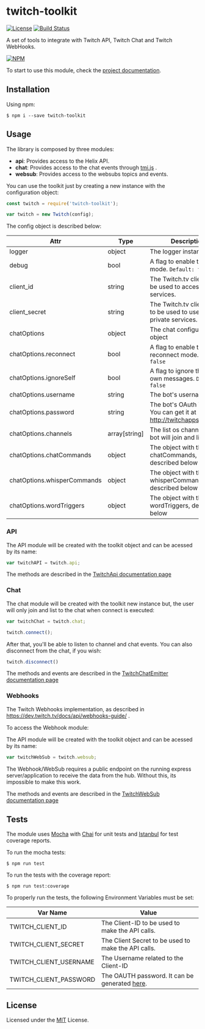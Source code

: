 # twitch-toolkit
[![License](http://img.shields.io/:license-mit-blue.svg?style=flat)](http://doge.mit-license.org)
[![Build Status](https://travis-ci.org/chriteixeira/twitch-toolkit.svg?branch=master)](https://travis-ci.org/chriteixeira/twitch-toolkit)

A set of tools to integrate with Twitch API, Twitch Chat and Twitch WebHooks. 

[![NPM](https://nodei.co/npm/twitch-toolkit.png?downloads=true&downloadRank=true)](https://nodei.co/npm/twitch-toolkit/)

To start to use this module, check the [project documentation](https://chriteixeira.github.io/twitch-toolkit/latest/). 

## Installation

Using npm:
```shell
$ npm i --save twitch-toolkit
```

## Usage

The library is composed by three modules:
* **api**: Provides access to the Helix API.
* **chat**: Provides access to the chat events through [tmi.js](https://github.com/tmijs) .
* **websub**: Provides access to the websubs topics and events.

You can use the toolkit just by creating a new instance with the configuration object:

```javascript
const twitch = require('twitch-toolkit');

var twitch = new Twitch(config);
```

The config object is described below:

| Attr          | Type                |  Description    |
| ------------- | ------------------- | --------------- |
| logger        | object            | The logger instance.    |
| debug         | bool             | A flag to enable the debug mode. `Default: false`    |
| client_id     | string              | The Twitch.tv client ID to be used to access the services.    |
| client_secret | string              | The Twitch.tv client secret to be used to use the private services.    |
| chatOptions   | object              | The chat configuration object    |
| chatOptions.reconnect | bool |  A flag to enable the auto-reconnect mode. `Default: false`    |
| chatOptions.ignoreSelf | bool | A flag to ignore the bots own messages. `Default: false`    |
| chatOptions.username | string | The bot's username.    |
| chatOptions.password | string | The bot's OAuth Token. You can get it at http://twitchapps.com/tmi/   |
| chatOptions.channels | array[string]       | The list os channels the bot will join and listen. |
| chatOptions.chatCommands | object | The object with the chatCommands, described below   |
| chatOptions.whisperCommands | object | The object with the whisperCommands, described below   |
| chatOptions.wordTriggers | object | The object with the wordTriggers, described below   |

### API

The API module will be created with the toolkit object and can be acessed by its name:
```javascript
var twitchAPI = twitch.api;
```
The methods are described in the [TwitchApi documentation page](https://chriteixeira.github.io/twitch-toolkit/latest/TwitchApi.html)

### Chat

The chat module will be created with the toolkit new instance but, the user will only join and list to the chat when connect is executed: 

```javascript
var twitchChat = twitch.chat;

twitch.connect();
```

After that, you'll be able to listen to channel and chat events. You can also disconnect from the chat, if you wish:
```javascript
twitch.disconnect()
```

The methods and events are described in the [TwitchChatEmitter documentation page](https://chriteixeira.github.io/twitch-toolkit/latest/TwitchChatEmitter.html)


### Webhooks

The Twitch Webhooks implementation, as described in https://dev.twitch.tv/docs/api/webhooks-guide/ .

To access the Webhook module:

The API module will be created with the toolkit object and can be acessed by its name:
```javascript
var twitchWebSub = twitch.websub;
```

The Webhook/WebSub requires a public endpoint on the running express server/application to receive the data from the hub. Without this, its impossible to make this work.

The methods and events are described in the [TwitchWebSub documentation page](https://chriteixeira.github.io/twitch-toolkit/latest/TwitchWebSub.html)

## Tests

The module uses [Mocha](https://mochajs.org/) with [Chai](http://www.chaijs.com/) for unit tests and [Istanbul](https://istanbul.js.org/) for test coverage reports.

To run the mocha tests:

```shell
$ npm run test
```

To run the tests with the coverage report:

```shell
$ npm run test:coverage
```

To properly run the tests, the following Environment Variables must be set:

| Var Name      |  Value          |
| ------------- |---------------- |
| TWITCH_CLIENT_ID | The Client-ID to be used to make the API calls. |
| TWITCH_CLIENT_SECRET | The Client Secret to be used to make the API calls. |
| TWITCH_CLIENT_USERNAME | The Username related to the Client-ID |
| TWITCH_CLIENT_PASSWORD | The OAUTH password. It can be generated [here](https://twitchapps.com/tmi/). |

## License

Licensed under the [MIT](https://github.com/chriteixeira/twitch-toolkit/blob/master/LICENSE) License.
